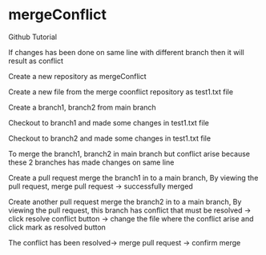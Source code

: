 # mergeConflict
Github Tutorial

If changes has been done on same line with different branch then it will result as conflict

Create a new repository as mergeConflict

Create a new file from the merge coonflict repository as test1.txt file

Create a branch1, branch2 from main branch

Checkout to branch1 and made some changes in test1.txt file

Checkout to branch2 and made some changes in test1.txt file

To merge the branch1, branch2 in main branch but conflict arise because these 2 branches has made changes on same line

Create a pull request merge the branch1 in to a main branch, By viewing the pull request, merge pull request -> successfully merged

Create another pull request merge the branch2 in to a main branch, By viewing the pull request, this branch has conflict that must be resolved -> click resolve conflict button 
-> change the file where the conflict arise and click mark as resolved button

The conflict has been resolved-> merge pull request -> confirm merge
